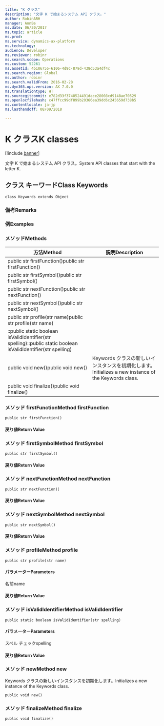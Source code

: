 ```yaml
---
title: "K クラス"
description: "文字 K で始まるシステム API クラス。"
author: RobinARH
manager: AnnBe
ms.date: 06/20/2017
ms.topic: article
ms.prod: 
ms.service: dynamics-ax-platform
ms.technology: 
audience: Developer
ms.reviewer: robinr
ms.search.scope: Operations
ms.custom: 52261
ms.assetid: 4b106756-6106-4d9c-879d-438d53a4df4c
ms.search.region: Global
ms.author: robinr
ms.search.validFrom: 2016-02-28
ms.dyn365.ops.version: AX 7.0.0
ms.translationtype: HT
ms.sourcegitcommit: e782d33f3748524491dace28008cd9148ae70529
ms.openlocfilehash: c47ffcc99df899b20366ea39dd6c245659d738b5
ms.contentlocale: ja-jp
ms.lasthandoff: 08/09/2018

---
```


# <a name="k-classes"></a><span data-ttu-id="52b2e-103">K クラス</span><span class="sxs-lookup"><span data-stu-id="52b2e-103">K classes</span></span>

[!include [banner](../includes/banner.md)]

<span data-ttu-id="52b2e-104">文字 K で始まるシステム API クラス。</span><span class="sxs-lookup"><span data-stu-id="52b2e-104">System API classes that start with the letter K.</span></span>

<a name="class-keywords"></a><span data-ttu-id="52b2e-105">クラス キーワード</span><span class="sxs-lookup"><span data-stu-id="52b2e-105">Class Keywords</span></span>
--------------

    class Keywords extends Object

### <a name="remarks"></a><span data-ttu-id="52b2e-106">備考</span><span class="sxs-lookup"><span data-stu-id="52b2e-106">Remarks</span></span>

### <a name="examples"></a><span data-ttu-id="52b2e-107">例</span><span class="sxs-lookup"><span data-stu-id="52b2e-107">Examples</span></span>

### <a name="methods"></a><span data-ttu-id="52b2e-108">メソッド</span><span class="sxs-lookup"><span data-stu-id="52b2e-108">Methods</span></span>

| <span data-ttu-id="52b2e-109">方法</span><span class="sxs-lookup"><span data-stu-id="52b2e-109">Method</span></span>                                                  | <span data-ttu-id="52b2e-110">説明</span><span class="sxs-lookup"><span data-stu-id="52b2e-110">Description</span></span>                                       |
|---------------------------------------------------------|---------------------------------------------------|
| <span data-ttu-id="52b2e-111">public str firstFunction()</span><span class="sxs-lookup"><span data-stu-id="52b2e-111">public str firstFunction()</span></span>                              |                                                   |
| <span data-ttu-id="52b2e-112">public str firstSymbol()</span><span class="sxs-lookup"><span data-stu-id="52b2e-112">public str firstSymbol()</span></span>                                |                                                   |
| <span data-ttu-id="52b2e-113">public str nextFunction()</span><span class="sxs-lookup"><span data-stu-id="52b2e-113">public str nextFunction()</span></span>                               |                                                   |
| <span data-ttu-id="52b2e-114">public str nextSymbol()</span><span class="sxs-lookup"><span data-stu-id="52b2e-114">public str nextSymbol()</span></span>                                 |                                                   |
| <span data-ttu-id="52b2e-115">public str profile(str name)</span><span class="sxs-lookup"><span data-stu-id="52b2e-115">public str profile(str name)</span></span>                            |                                                   |
| <span data-ttu-id="52b2e-116">::public static boolean isValidIdentifier(str spelling)</span><span class="sxs-lookup"><span data-stu-id="52b2e-116">::public static boolean isValidIdentifier(str spelling)</span></span> |                                                   |
| <span data-ttu-id="52b2e-117">public void new()</span><span class="sxs-lookup"><span data-stu-id="52b2e-117">public void new()</span></span>                                       | <span data-ttu-id="52b2e-118">Keywords クラスの新しいインスタンスを初期化します。</span><span class="sxs-lookup"><span data-stu-id="52b2e-118">Initializes a new instance of the Keywords class.</span></span> |
| <span data-ttu-id="52b2e-119">public void finalize()</span><span class="sxs-lookup"><span data-stu-id="52b2e-119">public void finalize()</span></span>                                  |                                                   |

### <a name="method-firstfunction"></a><span data-ttu-id="52b2e-120">メソッド firstFunction</span><span class="sxs-lookup"><span data-stu-id="52b2e-120">Method firstFunction</span></span>

    public str firstFunction()

#### <a name="return-value"></a><span data-ttu-id="52b2e-121">戻り値</span><span class="sxs-lookup"><span data-stu-id="52b2e-121">Return Value</span></span>

### <a name="method-firstsymbol"></a><span data-ttu-id="52b2e-122">メソッド firstSymbol</span><span class="sxs-lookup"><span data-stu-id="52b2e-122">Method firstSymbol</span></span>

    public str firstSymbol()

#### <a name="return-value"></a><span data-ttu-id="52b2e-123">戻り値</span><span class="sxs-lookup"><span data-stu-id="52b2e-123">Return Value</span></span>

### <a name="method-nextfunction"></a><span data-ttu-id="52b2e-124">メソッド nextFunction</span><span class="sxs-lookup"><span data-stu-id="52b2e-124">Method nextFunction</span></span>

    public str nextFunction()

#### <a name="return-value"></a><span data-ttu-id="52b2e-125">戻り値</span><span class="sxs-lookup"><span data-stu-id="52b2e-125">Return Value</span></span>

### <a name="method-nextsymbol"></a><span data-ttu-id="52b2e-126">メソッド nextSymbol</span><span class="sxs-lookup"><span data-stu-id="52b2e-126">Method nextSymbol</span></span>

    public str nextSymbol()

#### <a name="return-value"></a><span data-ttu-id="52b2e-127">戻り値</span><span class="sxs-lookup"><span data-stu-id="52b2e-127">Return Value</span></span>

### <a name="method-profile"></a><span data-ttu-id="52b2e-128">メソッド profile</span><span class="sxs-lookup"><span data-stu-id="52b2e-128">Method profile</span></span>

    public str profile(str name)

#### <a name="parameters"></a><span data-ttu-id="52b2e-129">パラメーター</span><span class="sxs-lookup"><span data-stu-id="52b2e-129">Parameters</span></span>

<span data-ttu-id="52b2e-130">名前</span><span class="sxs-lookup"><span data-stu-id="52b2e-130">name</span></span>  

#### <a name="return-value"></a><span data-ttu-id="52b2e-131">戻り値</span><span class="sxs-lookup"><span data-stu-id="52b2e-131">Return Value</span></span>

### <a name="method-isvalididentifier"></a><span data-ttu-id="52b2e-132">メソッド isValidIdentifier</span><span class="sxs-lookup"><span data-stu-id="52b2e-132">Method isValidIdentifier</span></span>

    public static boolean isValidIdentifier(str spelling)

#### <a name="parameters"></a><span data-ttu-id="52b2e-133">パラメーター</span><span class="sxs-lookup"><span data-stu-id="52b2e-133">Parameters</span></span>

<span data-ttu-id="52b2e-134">スペル チェック</span><span class="sxs-lookup"><span data-stu-id="52b2e-134">spelling</span></span>  

#### <a name="return-value"></a><span data-ttu-id="52b2e-135">戻り値</span><span class="sxs-lookup"><span data-stu-id="52b2e-135">Return Value</span></span>

### <a name="method-new"></a><span data-ttu-id="52b2e-136">メソッド new</span><span class="sxs-lookup"><span data-stu-id="52b2e-136">Method new</span></span>

<span data-ttu-id="52b2e-137">Keywords クラスの新しいインスタンスを初期化します。</span><span class="sxs-lookup"><span data-stu-id="52b2e-137">Initializes a new instance of the Keywords class.</span></span>

    public void new()

### <a name="method-finalize"></a><span data-ttu-id="52b2e-138">メソッド finalize</span><span class="sxs-lookup"><span data-stu-id="52b2e-138">Method finalize</span></span>

    public void finalize()




